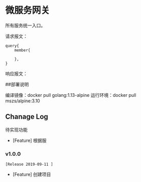 # 微服务网关

所有服务统一入口。

请求报文：
```text
query{
    member{
    
    },
}
```


响应报文：



##部署说明

编译镜像：docker pull golang:1.13-alpine
运行环境：docker pull mszs/alpine:3.10


## Chanage Log 

待实现功能
- [Feature] 根据服


### v1.0.0 
    [Release 2019-09-11 ]
- [Feature] 创建项目 















































































































